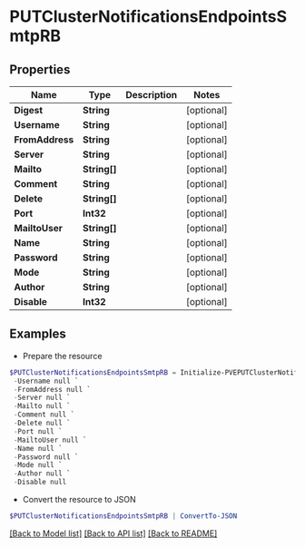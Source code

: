 # PUTClusterNotificationsEndpointsSmtpRB
## Properties

Name | Type | Description | Notes
------------ | ------------- | ------------- | -------------
**Digest** | **String** |  | [optional] 
**Username** | **String** |  | [optional] 
**FromAddress** | **String** |  | [optional] 
**Server** | **String** |  | [optional] 
**Mailto** | **String[]** |  | [optional] 
**Comment** | **String** |  | [optional] 
**Delete** | **String[]** |  | [optional] 
**Port** | **Int32** |  | [optional] 
**MailtoUser** | **String[]** |  | [optional] 
**Name** | **String** |  | [optional] 
**Password** | **String** |  | [optional] 
**Mode** | **String** |  | [optional] 
**Author** | **String** |  | [optional] 
**Disable** | **Int32** |  | [optional] 

## Examples

- Prepare the resource
```powershell
$PUTClusterNotificationsEndpointsSmtpRB = Initialize-PVEPUTClusterNotificationsEndpointsSmtpRB  -Digest null `
 -Username null `
 -FromAddress null `
 -Server null `
 -Mailto null `
 -Comment null `
 -Delete null `
 -Port null `
 -MailtoUser null `
 -Name null `
 -Password null `
 -Mode null `
 -Author null `
 -Disable null
```

- Convert the resource to JSON
```powershell
$PUTClusterNotificationsEndpointsSmtpRB | ConvertTo-JSON
```

[[Back to Model list]](../README.md#documentation-for-models) [[Back to API list]](../README.md#documentation-for-api-endpoints) [[Back to README]](../README.md)

